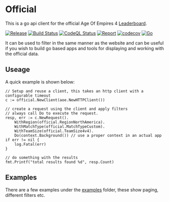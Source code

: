 # Official

This is a go api client for the official Age Of Empires 4 [Leaderboard](https://www.ageofempires.com/stats/ageiv/).

[![Release](https://img.shields.io/github/release-pre/theflyingcodr/aoe4-client.svg?logo=github&style=flat&v=1)](https://github.com/theflyingcodr/aoe4-client/releases)
[![Build Status](https://github.com/theflyingcodr/aoe4-client/actions/workflows/go.yml/badge.svg)](https://github.com/theflyingcodr/aoe4-client/actions/workflows/go.yml)
[![CodeQL Status](https://github.com/theflyingcodr/aoe4-client/actions/workflows/codeql-analysis.yml/badge.svg)](https://github.com/theflyingcodr/aoe4-client/actions/workflows/codeql-analysis.yml)
[![Report](https://goreportcard.com/badge/github.com/theflyingcodr/aoe4-client?style=flat&v=1)](https://goreportcard.com/report/github.com/theflyingcodr/aoe4-client)
[![codecov](https://codecov.io/gh/libsv/go-bt/branch/master/graph/badge.svg?v=1)](https://codecov.io/gh/theflyingcodr/aoe4-client)
[![Go](https://img.shields.io/github/go-mod/go-version/theflyingcodr/aoe4-client?v=1)](https://golang.org/)

It can be used to filter in the same manner as the website and can be useful if you wish to build
go based apps and tools for displaying and working with the official data.


## Useage

A quick example is shown below:

```golang
// Setup and reuse a client, this takes an http client with a configurable timeout
c := official.NewClient(aoe.NewHTTPClient())

// create a request using the client and apply filters
// always call Do to execute the request.
resp, err := c.NewRequest().
    WithRegion(official.RegionNorthAmerica).
    WithMatchType(official.MatchTypeCustom).
    WithTeamSize(official.TeamSize4v4).
    Do(context.Background()) // use a proper context in an actual app
if err != nil {
    log.Fatal(err)
}

// do something with the results
fmt.Printf("total results found %d", resp.Count)
```

## Examples

There are a few examples under the [examples](examples) folder, these show paging, different filters etc.

